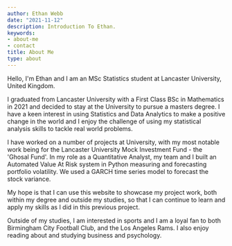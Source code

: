 ```yaml
---
author: Ethan Webb
date: "2021-11-12"
description: Introduction To Ethan.
keywords:
- about-me
- contact
title: About Me
type: about
---
```


Hello, I'm Ethan and I am an MSc Statistics student at Lancaster University, United Kingdom. 

I graduated from Lancaster University with a First Class BSc in Mathematics in 2021 and decided to stay at the University to pursue a masters degree. I have a keen interest in using Statistics and Data Analytics to make a positive change in the world and I enjoy the challenge of using my statistical analysis skills to tackle real world problems.

I have worked on a number of projects at University, with my most notable work being for the Lancaster University Mock Investment Fund - the 'Ghosal Fund'. In my role as a Quantitative Analyst, my team and I built an Automated Value At Risk system in Python measuring and forecasting portfolio volatility. We used a GARCH time series model to forecast the stock variance.

My hope is that I can use this website to showcase my project work, both within my degree and outside my studies, so that I can continue to learn and apply my skills as I did in this previous project.

Outside of my studies, I am interested in sports and I am a loyal fan to both Birmingham City Football Club, and the Los Angeles Rams. I also enjoy reading about and studying business and psychology. 
